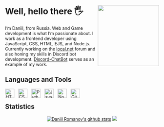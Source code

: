 <h1>Well, hello there 🖐️  <img align="right" src="https://avatars.githubusercontent.com/u/117513166?v=4" width="200" /> </h1>
I’m Daniil, from Russia. Web and Game development is what I’m passionate about.
I work as a frontend developer using JavaScript, CSS, HTML, EJS, and Node.js.
Currently working on the <a href="https://github.com/Ural-Letov/local.net/">local.net</a> forum and also honing my skills in Discord bot development.
<a href="https://github.com/Ural-Letov/Discord-ChatBot/">Discord-ChatBot</a> serves as an example of my work.

<h2>Languages and Tools</h2>
<img align="left" alt="HTML" width="30px" style="padding-right:10px;" src="https://cdn.jsdelivr.net/gh/devicons/devicon/icons/html5/html5-plain.svg" />
<img align="left" alt="CSS" width="30px" style="padding-right:10px;" src="https://cdn.jsdelivr.net/gh/devicons/devicon/icons/css3/css3-plain.svg" />
<img align="left" alt="Python" width="30px" style="padding-right:10px;" src="https://cdn.jsdelivr.net/gh/devicons/devicon/icons/python/python-plain.svg" />
<img align="left" alt="JavaScript" width="30px" style="padding-right:10px;" src="https://cdn.jsdelivr.net/gh/devicons/devicon/icons/javascript/javascript-plain.svg" />
<img align="left" alt="NodeJS" width="30px" style="padding-right:10px;" src="https://cdn.jsdelivr.net/gh/devicons/devicon/icons/nodejs/nodejs-original.svg" />
<img align="left" alt="Git" width="30px" style="padding-right:10px;" src="https://cdn.jsdelivr.net/gh/devicons/devicon/icons/git/git-original.svg" />

<br />

<h2>Statistics</h2>
<p align="center">
  <a href="https://github.com/anuraghazra/github-readme-stats"><img src="https://github-readme-stats.vercel.app/api?username=Ural-Letov&show_icons=true&include_all_commits=true&theme=tokyonight&hide_border=true" alt="Daniil Romanov's github stats" /></a> 
  <a href="https://github.com/anuraghazra/github-readme-stats"><img src="https://github-readme-streak-stats.herokuapp.com/?user=Ural-Letov&theme=tokyonight&hide_border=true" /></a>
  <!--<img src="https://github-readme-stats.vercel.app/api/top-langs/?username=Ural-Letov&langs_count=8&layout=compact&theme=tokyonight">-->
</p>
<!-- <i>Every time I get up from the table, I’m reminded that it’s time to clear it.</i> -->
